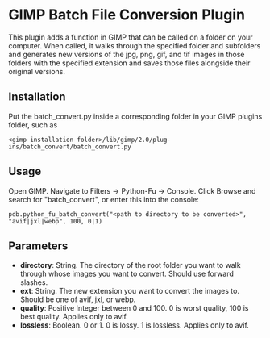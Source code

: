 # GIMP Batch File Conversion Plugin

This plugin adds a function in GIMP that can be called on a folder on your computer.  When called, it walks through the specified folder and subfolders and generates new versions of the jpg, png, gif, and tif images in those folders with the specified extension and saves those files alongside their original versions.

## Installation

Put the batch_convert.py inside a corresponding folder in your GIMP plugins folder, such as 
```
<gimp installation folder>/lib/gimp/2.0/plug-ins/batch_convert/batch_convert.py
```

## Usage

Open GIMP.  Navigate to Filters -> Python-Fu -> Console.  Click Browse and search for "batch_convert", or enter this into the console:

```
pdb.python_fu_batch_convert("<path to directory to be converted>", "avif|jxl|webp", 100, 0|1)
```

## Parameters

* **directory**: String.  The directory of the root folder you want to walk through whose images you want to convert.  Should use forward slashes.
* **ext**: String.  The new extension you want to convert the images to.  Should be one of avif, jxl, or webp.
* **quality**: Positive Integer between 0 and 100.  0 is worst quality, 100 is best quality.  Applies only to avif.
* **lossless**: Boolean.  0 or 1.  0 is lossy.  1 is lossless.  Applies only to avif.
